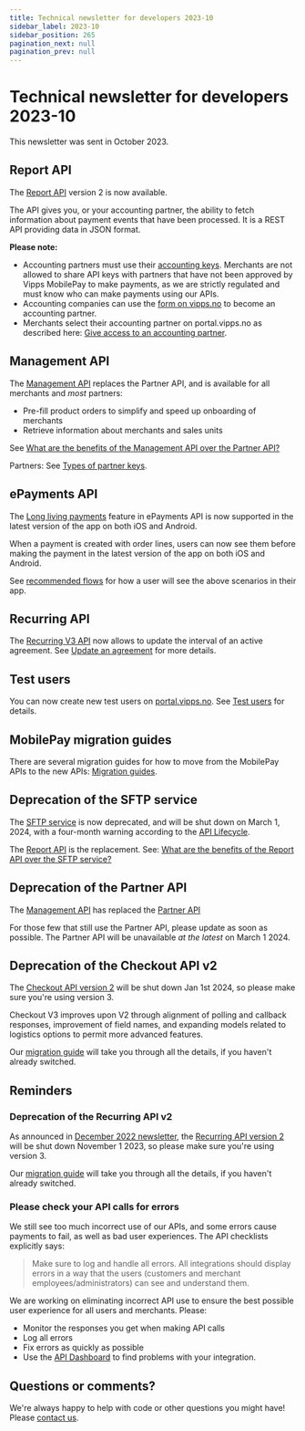 ```yaml
---
title: Technical newsletter for developers 2023-10
sidebar_label: 2023-10
sidebar_position: 265
pagination_next: null
pagination_prev: null
---
```


# Technical newsletter for developers 2023-10

This newsletter was sent in October 2023.

## Report API

The [Report API](https://developer.vippsmobilepay.com/docs/APIs/report-api)
version 2 is now available.

The API gives you, or your accounting partner, the ability to
fetch information about payment events that have been processed.
It is a REST API providing data in JSON format.

**Please note:**
* Accounting partners must use their
  [accounting keys](https://developer.vippsmobilepay.com/docs/partner/partner-keys/#types-of-partner-keys).
  Merchants are not allowed to share API keys with partners that have not been approved by
  Vipps MobilePay to make payments, as we are strictly regulated and must know who can make payments using our APIs.
* Accounting companies can use the
  [form on vipps.no](https://www.vipps.no/developer/become-a-partner/)
  to become an accounting partner.
* Merchants select their accounting partner on portal.vipps.no as described here:
  [Give access to an accounting partner](https://developer.vippsmobilepay.com/docs/APIs/report-api/api-guide/overview/#give-access-to-an-accounting-partner).

## Management API

The
[Management API](https://developer.vippsmobilepay.com/docs/APIs/management-api/)
replaces the Partner API, and is available for all merchants and _most_ partners:
* Pre-fill product orders to simplify and speed up onboarding of merchants
* Retrieve information about merchants and sales units

See
[What are the benefits of the Management API over the Partner API?](https://developer.vippsmobilepay.com/docs/APIs/management-api/management-api-faq/#what-are-the-benefits-of-the-management-api-over-the-partner-api)

Partners: See
[Types of partner keys](https://developer.vippsmobilepay.com/docs/partner/partner-keys/#types-of-partner-keys).

## ePayments API

The
[Long living payments](https://developer.vippsmobilepay.com/docs/APIs/epayment-api/features/long-living-payments/)
feature in ePayments API is now supported in the latest version of the app on both iOS and Android.

When a payment is created with order lines, users can now see them before making the payment in the
latest version of the app on both iOS and Android.

See
[recommended flows](https://developer.vippsmobilepay.com/docs/solutions/invoice-through-epayments/)
for how a user will see the above scenarios in their app. 

## Recurring API

The
[Recurring V3 API](https://developer.vippsmobilepay.com/docs/APIs/recurring-api/)
now allows to update the interval of an active agreement. See
[Update an agreement](https://developer.vippsmobilepay.com/docs/APIs/recurring-api/vipps-recurring-api/#update-an-agreement)
for more details.

## Test users

You can now create new test users on
[portal.vipps.no](https://portal.vipps.no).
See
[Test users](https://developer.vippsmobilepay.com/docs/test-environment/#test-users)
for details.

## MobilePay migration guides

There are several migration guides for how to move from the
MobilePay APIs to the new APIs:
[Migration guides](https://developer.vippsmobilepay.com/docs/mp-migration-guide).

## Deprecation of the SFTP service

The
[SFTP service](https://developer.vippsmobilepay.com/docs/settlements/sftp-report-service/)
is now deprecated, and will be shut down on March 1, 2024,
with a four-month warning according to the
[API Lifecycle](https://developer.vippsmobilepay.com/docs/common-topics/api-lifecycle/).

The
[Report API](https://developer.vippsmobilepay.com/docs/APIs/report-api/)
is the replacement. See:
[What are the benefits of the Report API over the SFTP service?](https://developer.vippsmobilepay.com/docs/APIs/report-api/vipps-report-api-faq/#what-are-the-benefits-of-the-report-api-over-the-sftp-service)

## Deprecation of the Partner API

The
[Management API](https://developer.vippsmobilepay.com/docs/APIs/management-api/)
has replaced the
[Partner API](https://developer.vippsmobilepay.com/docs/APIs/partner-api/.)

For those few that still use the Partner API, please update as soon as possible.
The Partner API will be unavailable _at the latest_ on March 1 2024.

## Deprecation of the Checkout API v2

The
[Checkout API version 2](https://developer.vippsmobilepay.com/docs/APIs/checkout-api/)
will be shut down Jan 1st 2024, so please make sure you're using version 3.

Checkout V3 improves upon V2 through alignment of polling and callback responses,
improvement of field names, and expanding models related to logistics options to permit
more advanced features. 

Our
[migration guide](https://developer.vippsmobilepay.com/docs/APIs/checkout-api/vipps-checkout-api-migration-v3/)
will take you through all the details, if you haven't already switched.

## Reminders

### Deprecation of the Recurring API v2

As announced in
[December 2022 newsletter](https://developer.vippsmobilepay.com/docs/newsletters/2022-12-newsletter/#recurring-api-v3),
the
[Recurring API version 2](https://developer.vippsmobilepay.com/docs/APIs/recurring-api/)
will be shut down November 1 2023, so please make sure you're using version 3.

Our
[migration guide](https://developer.vippsmobilepay.com/docs/APIs/recurring-api/v2-to-v3-migration-guide/)
will take you through all the details, if you haven't already switched.

### Please check your API calls for errors

We still see too much incorrect use of our APIs, and some errors cause payments to
fail, as well as bad user experiences. The API checklists explicitly says:

>Make sure to log and handle all errors. All integrations should display errors in a way that the users (customers and merchant employees/administrators) can see and understand them.

We are working on eliminating incorrect API use to ensure the best possible user
experience for all users and merchants. Please:

* Monitor the responses you get when making API calls
* Log all errors
* Fix errors as quickly as possible
* Use the
  [API Dashboard](https://developer.vippsmobilepay.com/docs/developer-resources/api-dashboard/)
  to find problems with your integration.

## Questions or comments?

We're always happy to help with code or other questions you might have!
Please
[contact us](https://developer.vippsmobilepay.com/docs/contact).

